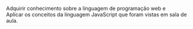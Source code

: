 Adquirir conhecimento sobre a linguagem de programação web e  
Aplicar os conceitos da linguagem JavaScript que foram vistas em 
sala de aula. 